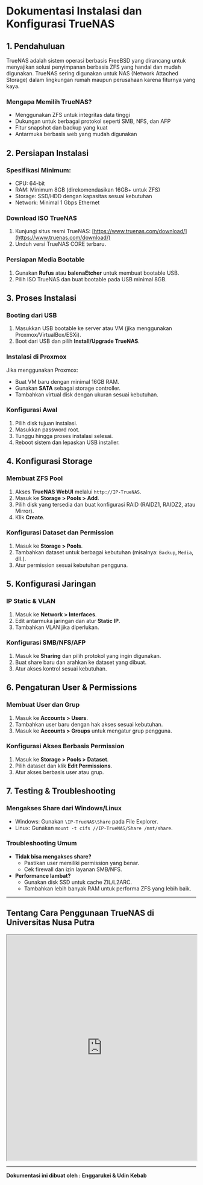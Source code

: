 # Dokumentasi Instalasi dan Konfigurasi TrueNAS

## 1. Pendahuluan
TrueNAS adalah sistem operasi berbasis FreeBSD yang dirancang untuk menyajikan solusi penyimpanan berbasis ZFS yang handal dan mudah digunakan. TrueNAS sering digunakan untuk NAS (Network Attached Storage) dalam lingkungan rumah maupun perusahaan karena fiturnya yang kaya.

### Mengapa Memilih TrueNAS?
- Menggunakan ZFS untuk integritas data tinggi
- Dukungan untuk berbagai protokol seperti SMB, NFS, dan AFP
- Fitur snapshot dan backup yang kuat
- Antarmuka berbasis web yang mudah digunakan

## 2. Persiapan Instalasi

### Spesifikasi Minimum:
- CPU: 64-bit
- RAM: Minimum 8GB (direkomendasikan 16GB+ untuk ZFS)
- Storage: SSD/HDD dengan kapasitas sesuai kebutuhan
- Network: Minimal 1 Gbps Ethernet

### Download ISO TrueNAS
1. Kunjungi situs resmi TrueNAS: [https://www.truenas.com/download/](https://www.truenas.com/download/)
2. Unduh versi TrueNAS CORE terbaru.

### Persiapan Media Bootable
1. Gunakan **Rufus** atau **balenaEtcher** untuk membuat bootable USB.
2. Pilih ISO TrueNAS dan buat bootable pada USB minimal 8GB.

## 3. Proses Instalasi

### Booting dari USB
1. Masukkan USB bootable ke server atau VM (jika menggunakan Proxmox/VirtualBox/ESXi).
2. Boot dari USB dan pilih **Install/Upgrade TrueNAS**.

### Instalasi di Proxmox
Jika menggunakan Proxmox:
- Buat VM baru dengan minimal 16GB RAM.
- Gunakan **SATA** sebagai storage controller.
- Tambahkan virtual disk dengan ukuran sesuai kebutuhan.

### Konfigurasi Awal
1. Pilih disk tujuan instalasi.
2. Masukkan password root.
3. Tunggu hingga proses instalasi selesai.
4. Reboot sistem dan lepaskan USB installer.

## 4. Konfigurasi Storage

### Membuat ZFS Pool
1. Akses **TrueNAS WebUI** melalui `http://IP-TrueNAS`.
2. Masuk ke **Storage > Pools > Add**.
3. Pilih disk yang tersedia dan buat konfigurasi RAID (RAIDZ1, RAIDZ2, atau Mirror).
4. Klik **Create**.

### Konfigurasi Dataset dan Permission
1. Masuk ke **Storage > Pools**.
2. Tambahkan dataset untuk berbagai kebutuhan (misalnya: `Backup`, `Media`, dll.).
3. Atur permission sesuai kebutuhan pengguna.

## 5. Konfigurasi Jaringan

### IP Static & VLAN
1. Masuk ke **Network > Interfaces**.
2. Edit antarmuka jaringan dan atur **Static IP**.
3. Tambahkan VLAN jika diperlukan.

### Konfigurasi SMB/NFS/AFP
1. Masuk ke **Sharing** dan pilih protokol yang ingin digunakan.
2. Buat share baru dan arahkan ke dataset yang dibuat.
3. Atur akses kontrol sesuai kebutuhan.

## 6. Pengaturan User & Permissions

### Membuat User dan Grup
1. Masuk ke **Accounts > Users**.
2. Tambahkan user baru dengan hak akses sesuai kebutuhan.
3. Masuk ke **Accounts > Groups** untuk mengatur grup pengguna.

### Konfigurasi Akses Berbasis Permission
1. Masuk ke **Storage > Pools > Dataset**.
2. Pilih dataset dan klik **Edit Permissions**.
3. Atur akses berbasis user atau grup.

## 7. Testing & Troubleshooting

### Mengakses Share dari Windows/Linux
- Windows: Gunakan `\IP-TrueNAS\Share` pada File Explorer.
- Linux: Gunakan `mount -t cifs //IP-TrueNAS/Share /mnt/share`.

### Troubleshooting Umum
- **Tidak bisa mengakses share?**
  - Pastikan user memiliki permission yang benar.
  - Cek firewall dan izin layanan SMB/NFS.
- **Performance lambat?**
  - Gunakan disk SSD untuk cache ZIL/L2ARC.
  - Tambahkan lebih banyak RAM untuk performa ZFS yang lebih baik.

---
## Tentang Cara Penggunaan TrueNAS di Universitas Nusa Putra
<iframe src="https://drive.google.com/file/d/1-aitWKslHMD3fKAd-WbHR7w9d5aWUP0Q/view?usp=sharing" width="100%" height="600px"></iframe>

--- 

**Dokumentasi ini dibuat oleh : Enggarukei & Udin Kebab**

